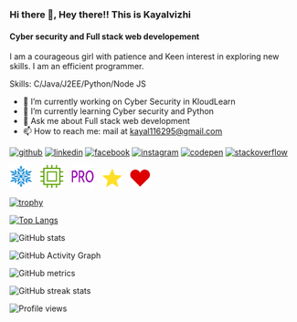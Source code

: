 ### Hi there 👋, Hey there!! This is Kayalvizhi
#### Cyber security and Full stack web developement
I am a courageous girl with patience and Keen interest in exploring new skills. I am an efficient programmer.

Skills: C/Java/J2EE/Python/Node JS

- 🔭 I’m currently working on Cyber Security in KloudLearn 
- 🌱 I’m currently learning Cyber security and Python 
- 💬 Ask me about Full stack web development 
- 📫 How to reach me: mail at kayal116295@gmail.com 


[<img src='https://cdn.jsdelivr.net/npm/simple-icons@3.0.1/icons/github.svg' alt='github' height='40'>](https://github.com/Kayalvizhi0511)  [<img src='https://cdn.jsdelivr.net/npm/simple-icons@3.0.1/icons/linkedin.svg' alt='linkedin' height='40'>](https://www.linkedin.com/in/kayalvizhi-s-65639b1a5)  [<img src='https://cdn.jsdelivr.net/npm/simple-icons@3.0.1/icons/facebook.svg' alt='facebook' height='40'>](https://www.facebook.com/Juliet)  [<img src='https://cdn.jsdelivr.net/npm/simple-icons@3.0.1/icons/instagram.svg' alt='instagram' height='40'>](https://www.instagram.com/candy_luver05/)  [<img src='https://cdn.jsdelivr.net/npm/simple-icons@3.0.1/icons/codepen.svg' alt='codepen' height='40'>](https://codepen.io/@116295)  [<img src='https://cdn.jsdelivr.net/npm/simple-icons@3.0.1/icons/stackoverflow.svg' alt='stackoverflow' height='40'>](https://stackoverflow.com/users/Kayalvizhi)  

<a href='https://archiveprogram.github.com/'><img src='https://raw.githubusercontent.com/acervenky/animated-github-badges/master/assets/acbadge.gif' width='40' height='40'></a> <a href='https://docs.github.com/en/developers'><img src='https://raw.githubusercontent.com/acervenky/animated-github-badges/master/assets/devbadge.gif' width='40' height='40'></a> <a href='https://github.com/pricing'><img src='https://raw.githubusercontent.com/acervenky/animated-github-badges/master/assets/pro.gif' width='40' height='40'></a> <a href='https://stars.github.com/'><img src='https://raw.githubusercontent.com/acervenky/animated-github-badges/master/assets/starbadge.gif' width='35' height='35'></a> <a href='https://docs.github.com/en/github/supporting-the-open-source-community-with-github-sponsors'><img src='https://raw.githubusercontent.com/acervenky/animated-github-badges/master/assets/sponsorbadge.gif' width='35' height='35'></a> 

[![trophy](https://github-profile-trophy.vercel.app/?username=Kayalvizhi0511)](https://github.com/ryo-ma/github-profile-trophy)

[![Top Langs](https://github-readme-stats.vercel.app/api/top-langs/?username=Kayalvizhi0511)](https://github.com/anuraghazra/github-readme-stats)

![GitHub stats](https://github-readme-stats.vercel.app/api?username=Kayalvizhi0511&show_icons=true)  

![GitHub Activity Graph](https://activity-graph.herokuapp.com/graph?username=Kayalvizhi0511)  

![GitHub metrics](https://metrics.lecoq.io/Kayalvizhi0511)  

![GitHub streak stats](https://github-readme-streak-stats.herokuapp.com/?user=Kayalvizhi0511)  

![Profile views](https://gpvc.arturio.dev/Kayalvizhi0511)  
